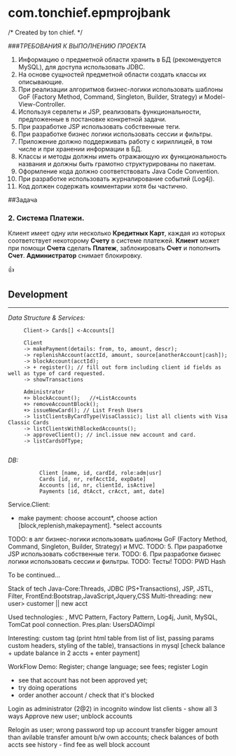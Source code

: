 # com.tonchief.epmprojbank
/* Created by ton chief. */


###*ТРЕБОВАНИЯ К ВЫПОЛНЕНИЮ ПРОЕКТА*

1. Информацию о предметной области хранить в БД (рекомендуется MySQL), для доступа использовать JDBC.
2. На основе сущностей предметной области создать классы их описывающие.
3. При реализации алгоритмов бизнес-логики использовать шаблоны GoF (Factory Method, Command, Singleton, Builder, Strategy) и Model-View-Controller.
4. Используя сервлеты и JSP, реализовать функциональности, предложенные в постановке конкретной задачи.
5. При разработке JSP использовать собственные теги.
6. При разработке бизнес логики использовать сессии и фильтры.
7. Приложение должно поддерживать работу с кириллицей, в том числе и при хранении информации в БД.
8. Классы и методы должны иметь отражающую их функциональность названия и должны быть грамотно структурированы по пакетам.
9. Оформление кода должно соответствовать Java Code Convention.
10. При разработке использовать журналирование событий (Log4j).
11. Код должен содержать комментарии хотя бы частично.


##Задача
### 2.	Система **Платежи**. ###
Клиент имеет одну или несколько **Кредитных Карт**, каждая из которых соответствует некоторому **Счету** в системе платежей.
**Клиент** может при помощи **Счета** сделать **Платеж**, заблокировать **Счет** и пополнить **Счет**.
**Администратор** снимает блокировку.



:+1:

## Development ##
-------------------
 *Data Structure & Services:*
```    
     Client-> Cards[] <-Accounts[]
     
     Client
     -> makePayment(details: from, to, amount, descr);
     -> replenishAccount(acctId, amount, source[anotherAccount|cash]);
     -> blockAccount(acctId);
     -> + register(); // fill out form including client id fields as well as type of card requested.
     -> showTransactions
     
     Administrator
     +> blockAccount();   //+ListAccounts
     +> removeAccountBlock(); 
     +> issueNewCard(); // List Fresh Users 
     -> listClientsByCardType(VisaClassic); list all clients with Visa Classic Cards
     -> listClientsWithBlockedAccounts();
     -> approveClient(); // incl.issue new account and card.
     -> listCardsOfType;
     

```
*DB:*
```    
          Client [name, id, cardId, role:adm|usr]
          Cards [id, nr, refAcctId, expDate]
          Accounts [id, nr, clientId, isActive]
          Payments [id, dtAcct, crAcct, amt, date]
```


Service.Client: 
 - make payment: choose account*, choose action [block,replenish,makepayment]. *select accounts

TODO: в алг бизнес-логики использовать шаблоны GoF (Factory Method, Command, Singleton, Builder, Strategy) и MVC.
TODO: 5. При разработке JSP использовать собственные теги. 
TODO: 6. При разработке бизнес логики использовать сессии и фильтры.
TODO: Тесты!
TODO: PWD Hash 



To be continued...


Stack of tech
Java-Core:Threads, JDBC (PS+Transactions), JSP, JSTL, Filter, FrontEnd:Bootstrap,JavaScript,Jquery,CSS
Multi-threading: new user> customer || new acct
 
 Used technologies: , MVC Pattern, Factory Pattern, Log4j, Junit, MySQL, TomCat pool connection. 
Pres.plan:
UsersDAOimpl


Interesting: custom tag (print html table from list of list, passing params custom headers, styling of the table),
 transactions in mysql [check balance + update balance in 2 accts + enter payment]
 

WorkFlow Demo:
Register; change language; see fees; register
Login 
  - see that account has not been approved yet;
  - try doing operations 
  - order another account / check that it's blocked

Login as administrator (2@2) in incognito window
  list clients - show all 3 ways
  Approve new user; unblock accounts
  
Relogin as user;
  wrong password
  top up account
  transfer bigger amount than avilable
  transfer amount b/w own accounts; 
  check balances of both accts
  see history - find fee as well
  block account
  
  
   
  
  